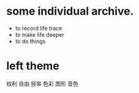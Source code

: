 
# some individual archive.

* to record life trace
* to make life deeper
* to do things 

# left theme
权利
自由
频率
色彩
图形
音色
